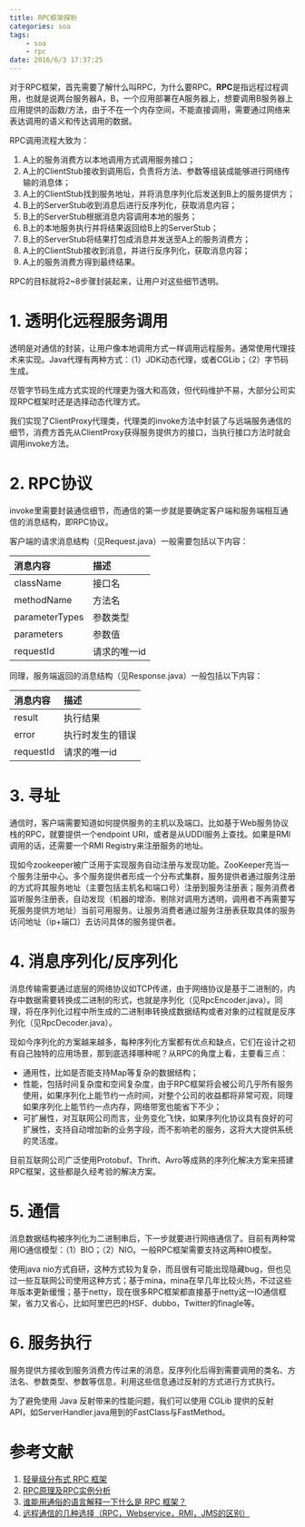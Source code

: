 ```yaml
---
title: RPC框架探析
categories: soa
tags: 
	- soa
	- rpc
date: 2016/6/3 17:37:25
---
```


对于RPC框架，首先需要了解什么叫RPC，为什么要RPC。**RPC**是指远程过程调用，也就是说两台服务器A，B，一个应用部署在A服务器上，想要调用B服务器上应用提供的函数/方法，由于不在一个内存空间，不能直接调用，需要通过网络来表达调用的语义和传达调用的数据。

RPC调用流程大致为：

1. A上的服务消费方以本地调用方式调用服务接口；
2. A上的ClientStub接收到调用后，负责将方法、参数等组装成能够进行网络传输的消息体；
3. A上的ClientStub找到服务地址，并将消息序列化后发送到B上的服务提供方；
4. B上的ServerStub收到消息后进行反序列化，获取消息内容；
5. B上的ServerStub根据消息内容调用本地的服务；
6. B上的本地服务执行并将结果返回给B上的ServerStub；
7. B上的ServerStub将结果打包成消息并发送至A上的服务消费方；
8. A上的ClientStub接收到消息，并进行反序列化，获取消息内容；
9. A上的服务消费方得到最终结果。

RPC的目标就将2~8步骤封装起来，让用户对这些细节透明。

# 1. 透明化远程服务调用

透明是对通信的封装，让用户像本地调用方式一样调用远程服务。通常使用代理技术来实现。Java代理有两种方式：（1）JDK动态代理，或者CGLib；（2）字节码生成。

尽管字节码生成方式实现的代理更为强大和高效，但代码维护不易，大部分公司实现RPC框架时还是选择动态代理方式。

我们实现了ClientProxy代理类，代理类的invoke方法中封装了与远端服务通信的细节，消费方首先从ClientProxy获得服务提供方的接口，当执行接口方法时就会调用invoke方法。

# 2. RPC协议

invoke里需要封装通信细节，而通信的第一步就是要确定客户端和服务端相互通信的消息结构，即RPC协议。

客户端的请求消息结构（见Request.java）一般需要包括以下内容：

|消息内容|描述|
|:--|:--|
|className|接口名|
|methodName|方法名|
|parameterTypes|参数类型|
|parameters|参数值|
|requestId|请求的唯一id|

同理，服务端返回的消息结构（见Response.java）一般包括以下内容：

|消息内容|描述|
|:--|:--|
|result|执行结果|
|error|执行时发生的错误|
|requestId|请求的唯一id|

# 3. 寻址

通信时，客户端需要知道如何提供服务的主机以及端口。比如基于Web服务协议栈的RPC，就要提供一个endpoint URI，或者是从UDDI服务上查找。如果是RMI调用的话，还需要一个RMI Registry来注册服务的地址。

现如今zookeeper被广泛用于实现服务自动注册与发现功能。ZooKeeper充当一个服务注册中心。多个服务提供者形成一个分布式集群，服务提供者通过服务注册的方式将其服务地址（主要包括主机名和端口号）注册到服务注册表；服务消费者监听服务注册表，自动发现（机器的增添、剔除对调用方透明，调用者不再需要写死服务提供方地址）当前可用服务。让服务消费者通过服务注册表获取具体的服务访问地址（ip+端口）去访问具体的服务提供者。

# 4. 消息序列化/反序列化

消息传输需要通过底层的网络协议如TCP传递，由于网络协议是基于二进制的，内存中数据需要转换成二进制的形式，也就是序列化（见RpcEncoder.java）。同理，将在序列化过程中所生成的二进制串转换成数据结构或者对象的过程就是反序列化（见RpcDecoder.java）。

现如今序列化的方案越来越多，每种序列化方案都有优点和缺点，它们在设计之初有自己独特的应用场景，那到底选择哪种呢？从RPC的角度上看，主要看三点：

* 通用性，比如是否能支持Map等复杂的数据结构；
* 性能，包括时间复杂度和空间复杂度，由于RPC框架将会被公司几乎所有服务使用，如果序列化上能节约一点时间，对整个公司的收益都将非常可观，同理如果序列化上能节约一点内存，网络带宽也能省下不少；
* 可扩展性，对互联网公司而言，业务变化飞快，如果序列化协议具有良好的可扩展性，支持自动增加新的业务字段，而不影响老的服务，这将大大提供系统的灵活度。

目前互联网公司广泛使用Protobuf、Thrift、Avro等成熟的序列化解决方案来搭建RPC框架，这些都是久经考验的解决方案。

# 5. 通信

消息数据结构被序列化为二进制串后，下一步就要进行网络通信了。目前有两种常用IO通信模型：（1）BIO；（2）NIO。一般RPC框架需要支持这两种IO模型。

使用java nio方式自研，这种方式较为复杂，而且很有可能出现隐藏bug，但也见过一些互联网公司使用这种方式；基于mina，mina在早几年比较火热，不过这些年版本更新缓慢；基于netty，现在很多RPC框架都直接基于netty这一IO通信框架，省力又省心，比如阿里巴巴的HSF、dubbo，Twitter的finagle等。

# 6. 服务执行

服务提供方接收到服务消费方传过来的消息，反序列化后得到需要调用的类名、方法名、参数类型、参数等信息，利用这些信息通过反射的方式进行方式执行。

为了避免使用 Java 反射带来的性能问题，我们可以使用 CGLib 提供的反射 API，如ServerHandler.java用到的FastClass与FastMethod。


# 参考文献

1. [轻量级分布式 RPC 框架](http://www.importnew.com/20327.html)
2. [RPC原理及RPC实例分析](http://www.importnew.com/22003.html)
3. [谁能用通俗的语言解释一下什么是 RPC 框架？](https://www.zhihu.com/question/25536695)
4. [远程通信的几种选择（RPC，Webservice，RMI，JMS的区别）](http://blog.csdn.net/shan9liang/article/details/8995023)
